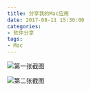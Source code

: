 ```yaml
---
title: 分享我的Mac应用
date: 2017-08-11 15:30:00
categories:
- 软件分享
tags:
- Mac
---
```

![第一张截图](https://ws3.sinaimg.cn/large/006tNc79gy1fifsy78lltj31kw0vhe81.jpg "Mac")

![第二张截图](https://ws2.sinaimg.cn/large/006tNc79ly1fifsyhrzsyj31kw0rp1kx.jpg "Mac")


